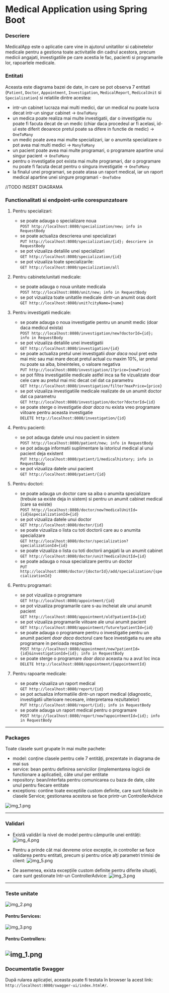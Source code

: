 # Medical Application using Spring Boot

### Descriere

MedicalApp este o aplicatie care vine in ajutorul unitatilor si cabinetelor medicale pentru a gestiona toate activitatile din cadrul acestora,
precum medicii angajati, investigatiile pe care acestia le fac, pacienti si programarile lor, rapoartele medicale.

### Entitati
Aceasta este diagrama bazei de date, in care se pot observa 7 entitati (`Patient`, `Doctor`, `Appointment`, `Investigation`, `MedicalReport`, `MedicalUnit` si `Specialization`)
si relatiile dintre acestea:
- intr-un cabinet lucraza mai multi medici, dar un medical nu poate lucra decat intr-un singur cabinet -> `OneToMany`
- un medica poate realiza mai multe investigatii, dar o investigatie nu poate fi facuta decat de un medic
  (chiar daca procedeul ar fi acelasi, id-ul este diferit deoarece pretul poate sa difere in functie de medic) -> `OneToMany`
- un medic poate avea mai multe specializari, iar o anumita specializare o pot avea mai multi medici -> `ManyToMany`
- un pacient poate avea mai multe programari, o programare apartine unui singur pacient -> `OneToMany`
- pentru o investigatie pot exista mai multe programari, dar o programare nu poate fi facuta decat pentru o singura investigatie -> `OneToMany`
- la finalul unei programari, se poate atasa un raport medical, iar un raport medical apartine unei singure programari - `OneToOne`

//TODO INSERT DIAGRAMA     
  
### Functionalitati si endpoint-urile corespunzatoare
1. Pentru specializari:
    - se poate adauga o specializare noua   
      `POST http://localhost:8080/specialization/new; info in RequestBody`
    - se poate actualiza descrierea unei specializari   
      `PUT http://localhost:8080/specialization/{id}; descriere in RequestBody`
    - se pot vizualiza detaliile unei specializari    
      `GET http://localhost:8080/specialization/{id}`
    - se pot vizualiza toate specializarile:    
      `GET http://localhost:8080/specialization/all`
    

2. Pentru cabinete/unitati medicale:
    - se poate adauga o noua unitate medicala   
      `POST http://localhost:8080/unit/new; info in RequestBody`
    - se pot vizualiza toate unitatile medicale dintr-un anumit oras dorit    
      `GET http://localhost:8080/unit?cityName={name}`
    

3. Pentru investigatii medicale:
    - se poate adauga o noua investigatie pentru un anumit medic (doar daca medicul exista)   
      `POST http://localhost:8080/investigation/new?doctorId={id}; info in RequestBody`
    - se pot vizualiza detaliile unei investigatii   
      `GET http://localhost:8080/investigation/{id}`
    - se poate actualiza pretul unei investigatii *doar daca* noul pret este mai mic sau mai mare decat pretul actual cu maxim 10%, 
      iar pretul nu poate sa aiba, bineinteles, o valoare negativa   
      `PUT http://localhost:8080/investigation/1?price={newPrice}`
    - se pot filtra investigatiile medicale astfel inca sa fie vizualizate doar cele care au pretul mai mic decat cel dat ca parametru   
      `GET http://localhost:8080/investigation/filter?maxPrice={price}`
    - se pot vizualiza investigatiile medicale realizate de un anumit doctor dat ca parametru   
      `GET http://localhost:8080/investigation/doctor?doctorId={id}`
    - se poate sterge o investigatie *doar daca* nu exista vreo programare viitoare pentru aceasta investigatie   
      `DELETE http://localhost:8080/investigation/{id}`
   

4. Pentru pacienti:
    - se pot adauga datele unui nou pacient in sistem   
      `POST http://localhost:8080/patient/new; info in RequestBody`
    - se pot adauga informatii suplimentare la istoricul medical al unui pacient deja existent    
      `PUT http://localhost:8080/patient/1/medicalhistory; info in RequestBody`
    - se pot vizualiza datele unui pacient    
   `GET http://localhost:8080/patient/{id}`
    

5. Pentru doctori:
    - se poate adauga un doctor care sa aiba o anumita specializare (trebuie sa existe deja in sistem)
      si pentru un anumit cabinet medical (care sa existe)    
      `POST http://localhost:8080/doctor/new?medicalUnitId={id}&specializationId={id}`
    - se pot vizualiza datele unui doctor   
      `GET http://localhost:8080/doctor/{id}`
    - se poate vizualiza o lista cu toti doctorii care au o anumita specializare   
      `GET http://localhost:8080/doctor/specialization?specializationId={id}`
    - se poate vizualiza o lista cu toti doctorii angajati la un anumit cabinet   
      `GET http://localhost:8080/doctor/unit?medicalUnitId={id}`
    - se poate adauga o noua specializare pentru un doctor   
      `PUT http://localhost:8080/doctor/{doctorId}/add/specialization/{specializationId}`


6. Pentru programari:
    - se pot vizualiza o programare   
      `GET http://localhost:8080/appointment/{id}`
    - se pot vizualiza programarile care s-au incheiat ale unui anumit pacient    
      `GET http://localhost:8080/appointment/old?patientId={id}`
    - se pot vizualiza programarile viitoare ale unui anumit pacient   
      `GET http://localhost:8080/appointment/future?patientId={id}`
    - se poate adauga o programare pentru o investigatie pentru un anumit pacient 
      *doar daca* doctorul care face investigatia nu are alta programare in perioada respectiva   
      `POST http://localhost:8080/appointment/new?patientId={id}&investigationId={id}; info in RequestBody`
    - se poate sterge o programare *doar daca* aceasta nu a avut loc inca    
      `DELETE http://localhost:8080/appointment/{appointmentId}`


7. Pentru rapoarte medicale:
    - se poate vizualiza un raport medical    
      `GET http://localhost:8080/report/{id}`
    - se pot actualiza informatiile dintr-un raport medical (diagnostic, investigatii ulterioare necesare, interpretarea rezultatelor)    
      `PUT http://localhost:8080/report/{id}; info in RequestBody`
    - se poate adauga un raport medical pentru o programare   
    `POST http://localhost:8080/report/new?appointmentId={id}; info in RequestBody`

----

### Packages
Toate clasele sunt grupate în mai multe pachete:
- model: conține clasele pentru cele 7 entități, prezentate in diagrama de mai sus
- service: bean pentru definirea serviciilor (implementarea logicii de functionare a aplicatiei), câte unul per entitate
- repository: bean/interfata pentru comunicarea cu baza de date, câte unul pentru fiecare entitate
- exceptions: contine toate exceptiile custom definite, care sunt folosite in clasele Service; 
  gestionarea acestora se face printr-un ControllerAdvice    
  
![img_1.png](img/img_1.png)

----

### Validari
- Există validări la nivel de model pentru câmpurile unei entități:
![img_4.png](img/img_4.png)   
  

- Pentru a prinde cât mai devreme orice excepție, in controller se face validarea pentru entitati, precum și pentru orice alți parametri trimisi de client:
![img_5.png](img/img_5.png)


- De asemenea, exista excepțiile custom definite pentru diferite situații, care sunt gestionate într-un ControllerAdvice:
![img_3.png](img/img_3.png)

----

### Teste unitate
![img_2.png](img/img_2.png)

#### Pentru Services: 
![img_3.png](img/img_service_tests.png)   

#### Pentru Controllers:
![img_1.png](img/img_controller_tests.png)
----

### Documentatie Swagger

După rularea aplicației, aceasta poate fi testata în browser la acest link: `http://localhost:8080/swagger-ui/index.html#/`.

